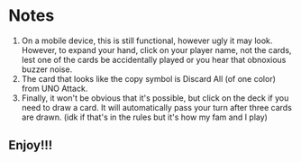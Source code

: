 # Notes
1. On a mobile device, this is still functional, however ugly it may look. However, to expand your hand, click on your player name, not the cards, lest one of the cards be accidentally played or you hear that obnoxious buzzer noise.
2. The card that looks like the copy symbol is Discard All (of one color) from UNO Attack.
3. Finally, it won't be obvious that it's possible, but click on the deck if you need to draw a card. It will automatically pass your turn after three cards are drawn. (idk if that's in the rules but it's how my fam and I play)

## Enjoy!!!
